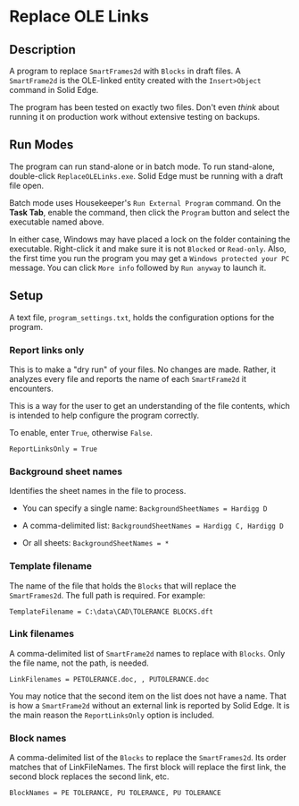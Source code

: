 # Replace OLE Links

## Description

A program to replace `SmartFrames2d` with `Blocks` in draft files.  A `SmartFrame2d` is the OLE-linked entity created with the `Insert>Object` command in Solid Edge.  

The program has been tested on exactly two files.  Don't even *think* about running it on production work without extensive testing on backups.

## Run Modes

The program can run stand-alone or in batch mode.  To run stand-alone, double-click `ReplaceOLELinks.exe`.  Solid Edge must be running with a draft file open.  

Batch mode uses Housekeeper's `Run External Program` command.  On the **Task Tab**, enable the command, then click the `Program` button and select the executable named above.

In either case, Windows may have placed a lock on the folder containing the executable.  Right-click it and make sure it is not `Blocked` or `Read-only`.  Also, the first time you run the program you may get a `Windows protected your PC` message.  You can click `More info` followed by `Run anyway` to launch it.

## Setup

A text file, `program_settings.txt`, holds the configuration options for the program.

### Report links only

This is to make a "dry run" of your files.  No changes are made.  Rather, it analyzes every file and reports the name of each `SmartFrame2d` it encounters.  

This is a way for the user to get an understanding of the file contents, which is intended to help configure the program correctly.

To enable, enter `True`, otherwise `False`.

`ReportLinksOnly = True`

### Background sheet names

Identifies the sheet names in the file to process.

- You can specify a single name: `BackgroundSheetNames = Hardigg D`

- A comma-delimited list: `BackgroundSheetNames = Hardigg C, Hardigg D`

- Or all sheets: `BackgroundSheetNames = *`

### Template filename

The name of the file that holds the `Blocks` that will replace the `SmartFrames2d`.  The full path is required.  For example:

`TemplateFilename = C:\data\CAD\TOLERANCE BLOCKS.dft`

### Link filenames

A comma-delimited list of `SmartFrame2d` names to replace with `Blocks`.  Only the file name, not the path, is needed.

`LinkFilenames = PETOLERANCE.doc, , PUTOLERANCE.doc`

You may notice that the second item on the list does not have a name.  That is how a `SmartFrame2d` without an external link is reported by Solid Edge.  It is the main reason the `ReportLinksOnly` option is included.

### Block names

A comma-delimited list of the `Blocks` to replace the `SmartFrames2d`.  Its order matches that of LinkFileNames.  The first block will replace the first link, the second block replaces the second link, etc.

`BlockNames = PE TOLERANCE, PU TOLERANCE, PU TOLERANCE`
